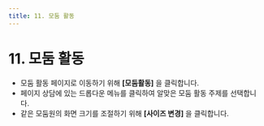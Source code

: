 ```yaml
---
title: 11. 모둠 활동
---
```


# 11. 모둠 활동

- 모둠 활동 페이지로 이동하기 위해 **\[모둠활동]** 을 클릭합니다.
- 페이지 상담에 있는 드롭다운 메뉴를 클릭하여 알맞은 모둠 활동 주제를 선택합니다.
- 같은 모둠원의 화면 크기를 조절하기 위해 **\[사이즈 변경]** 을 클릭합니다.
